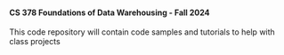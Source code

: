 #### CS 378 Foundations of Data Warehousing - Fall 2024
This code repository will contain code samples and tutorials to help with class projects
